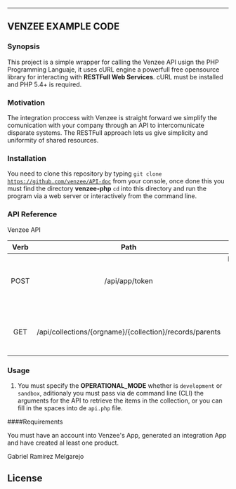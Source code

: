 ------------------------------------------------------------------------
VENZEE EXAMPLE CODE
------------------------------------------------------------------------

### Synopsis

This project is a simple wrapper for calling the Venzee API usign the PHP Programming Languaje, it uses cURL engine a powerfull free opensource library for interacting with **RESTFull Web Services**. cURL must be installed and PHP 5.4+ is required.

### Motivation

The integration proccess with Venzee is straight forward we simplify the comunication with your company through an API to intercomunicate disparate systems. The RESTFull approach lets us give simplicity and uniformity of shared resources.

### Installation

You need to clone this repository by typing <code>git clone https://github.com/venzee/API-doc</code> from your console, once done this you must find the directory **venzee-php** <code>cd</code> into this directory and run the program via a web server or interactively from the command line.

### API Reference

Venzee API

|  Verb |                        Path								|                    Description                       |
|:-----:|:---------------------------------------------------------:|:----------------------------------------------------:|
| POST 	|  /api/app/token 											| Impersonate the request by requesting an acces token |
| GET 	|  /api/collections/{orgname}/{collection}/records/parents  | Returns the list of products of a created collection |

### Usage 

1. You must specify the **OPERATIONAL_MODE** whether is <code>development</code> or <code>sandbox</code>, aditionaly you must pass via de command line (CLI) the arguments for the API to retrieve the items in the collection, or you can fill in the spaces into de <code>api.php</code> file.

####Requirements 

You must have an account into Venzee's App, generated an integration App and have created al least one product.

Gabriel Ramírez Melgarejo

## License
